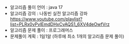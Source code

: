 - 알고리즘 풀이 언어 : java 17
- 알고리즘 강의 : 나동빈 실전 알고리즘 강좌 https://www.youtube.com/playlist?list=PLRx0vPvlEmdDHxCvAQS1_6XV4deOwfVrz
- 알고리즘 문제 풀이 : 프로그래머스
- 문제풀이 계획 : 1일1알 (하루에 최소 1개의 알고리즘 문제 풀이)
